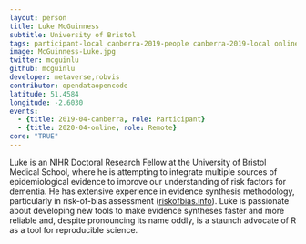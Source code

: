 ```yaml
---
layout: person
title: Luke McGuinness
subtitle: University of Bristol
tags: participant-local canberra-2019-people canberra-2019-local online-2020-people online-2020-remote
image: McGuinness-Luke.jpg
twitter: mcguinlu
github: mcguinlu
developer: metaverse,robvis
contributor: opendataopencode
latitude: 51.4584
longitude: -2.6030
events:
  - {title: 2019-04-canberra, role: Participant}
  - {title: 2020-04-online, role: Remote}
core: "TRUE"
---
```

Luke is an NIHR Doctoral Research Fellow at the University of Bristol Medical School, where he is attempting to integrate multiple sources of epidemiological evidence to improve our understanding of risk factors for dementia. He has extensive experience in evidence synthesis methodology, particularly in risk-of-bias assessment (<a href="riskofbias.info">riskofbias.info</a>). Luke is passionate about developing new tools to make evidence syntheses faster and more reliable and, despite pronouncing its name oddly, is a staunch advocate of R as a tool for reproducible science.